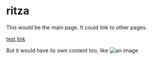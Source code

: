 # ritza

This would be the main page. It could link to other pages.

[test link](content/link)


But it would have its own content too, like ![an image](https://www.asterix.com/illus/asterix-de-a-a-z/les-personnages/perso/g09b.gif)
